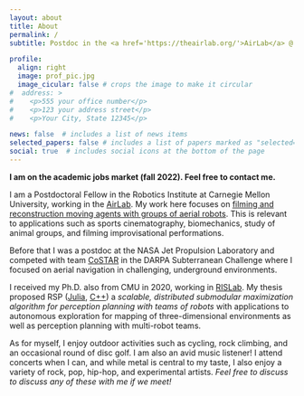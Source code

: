 ```yaml
---
layout: about
title: About
permalink: /
subtitle: Postdoc in the <a href='https://theairlab.org/'>AirLab</a> @ <a href='https://www.cmu.edu/'>CMU</a> &bull; <strong>Robotics. Multi-robot systems. Active perception. Control.</strong>

profile:
  align: right
  image: prof_pic.jpg
  image_cicular: false # crops the image to make it circular
#  address: >
#    <p>555 your office number</p>
#    <p>123 your address street</p>
#    <p>Your City, State 12345</p>

news: false  # includes a list of news items
selected_papers: false # includes a list of papers marked as "selected={true}"
social: true  # includes social icons at the bottom of the page
---
```


**I am on the academic jobs market (fall 2022). Feel free to contact me.**

I am a Postdoctoral Fellow in the Robotics Institute at Carnegie Mellon
University, working in the [AirLab](https://theairlab.org/).
My work here focuses on [filming and reconstruction moving agents with
groups of aerial robots](https://theairlab.org/multidrone/).
This is relevant to applications such as sports cinematography,
biomechanics, study of animal groups, and filming improvisational performations.


Before that I was a postdoc at the NASA Jet Propulsion Laboratory and competed
with team [CoSTAR](https://costar.jpl.nasa.gov/) in the DARPA Subterranean
Challenge where I focused on aerial navigation in challenging, underground
environments.

I received my Ph.D. also from CMU in 2020, working in
[RISLab](https://rislab.org/).
My thesis proposed RSP
([Julia](https://github.com/mcorah/MultiAgentSensing),
[C++](https://github.com/mcorah/distributed_randomized_sequential_partitions))
a *scalable, distributed submodular maximization algorithm for
perception planning with teams of robots* with applications to autonomous
exploration for mapping of three-dimensional environments as well as perception
planning with multi-robot teams.

As for myself, I enjoy outdoor activities such as cycling, rock climbing, and
an occasional round of disc golf.
I am also an avid music listener!
I attend concerts when I can, and while metal is central to my taste, I also
enjoy a variety of rock, pop, hip-hop, and experimental artists.
*Feel free to discuss to discuss any of these with me if we meet!*

